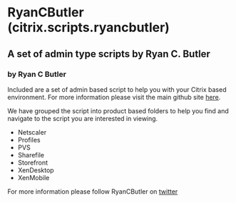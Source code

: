 # RyanCButler (citrix.scripts.ryancbutler)

## A set of admin type scripts by Ryan C. Butler

### by Ryan C Butler

Included are a set of admin based script to help you with your Citrix based environment. For more information please visit the main github site [here](https://github.com/ryancbutler/Citrix).

We have grouped the script into product based folders to help you find and navigate to the script you are interested in viewing.

* Netscaler
* Profiles
* PVS
* Sharefile
* Storefront
* XenDesktop
* XenMobile

For more information please follow RyanCButler on [twitter](https://twitter.com/Ryan_C_Butler)